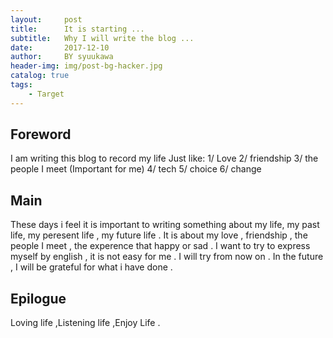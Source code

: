 ```yaml
---
layout:     post
title:      It is starting ...
subtitle:   Why I will write the blog ...
date:       2017-12-10
author:     BY syuukawa
header-img: img/post-bg-hacker.jpg
catalog: true
tags:
    - Target
---
```



## Foreword

I am writing this blog to record my life
Just like:
     1/ Love
     2/ friendship
     3/ the people I meet (Important for me)
     4/ tech
     5/ choice
     6/ change 

## Main
   These days i feel it is important to writing something about my life, my past life, my peresent life , my future life .
   It is about my love , friendship , the people I meet , the experence that happy or sad .
   I want to try to express myself by english , it is not easy for me . I will try from now on .
   In the future , I will be grateful for what i have done .
    

## Epilogue

Loving life ,Listening life ,Enjoy Life .


